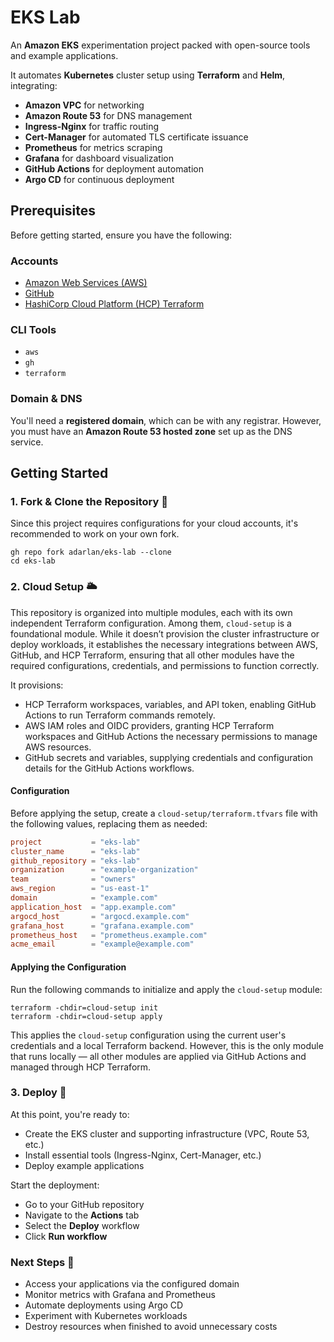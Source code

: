 # EKS Lab

An __Amazon EKS__ experimentation project packed with open-source tools and example applications.

It automates __Kubernetes__ cluster setup using __Terraform__ and __Helm__, integrating:

- __Amazon VPC__ for networking
- __Amazon Route 53__ for DNS management
- __Ingress-Nginx__ for traffic routing
- __Cert-Manager__ for automated TLS certificate issuance
- __Prometheus__ for metrics scraping
- __Grafana__ for dashboard visualization
- __GitHub Actions__ for deployment automation
- __Argo CD__ for continuous deployment

## Prerequisites

Before getting started, ensure you have the following:

### Accounts

- [Amazon Web Services (AWS)](https://aws.amazon.com/)
- [GitHub](https://github.com/)
- [HashiCorp Cloud Platform (HCP) Terraform](https://app.terraform.io/)

### CLI Tools

- `aws`
- `gh`
- `terraform`

### Domain & DNS

You'll need a __registered domain__, which can be with any registrar. However, you must have an __Amazon Route 53 hosted zone__ set up as the DNS service.

## Getting Started

### 1. Fork & Clone the Repository 📁

Since this project requires configurations for your cloud accounts, it's recommended to work on your own fork.

```shell
gh repo fork adarlan/eks-lab --clone
cd eks-lab
```

### 2. Cloud Setup 🌥️

This repository is organized into multiple modules, each with its own independent Terraform configuration. Among them, `cloud-setup` is a foundational module. While it doesn’t provision the cluster infrastructure or deploy workloads, it establishes the necessary integrations between AWS, GitHub, and HCP Terraform, ensuring that all other modules have the required configurations, credentials, and permissions to function correctly.

It provisions:

- HCP Terraform workspaces, variables, and API token, enabling GitHub Actions to run Terraform commands remotely.
- AWS IAM roles and OIDC providers, granting HCP Terraform workspaces and GitHub Actions the necessary permissions to manage AWS resources.
- GitHub secrets and variables, supplying credentials and configuration details for the GitHub Actions workflows.

#### Configuration

Before applying the setup, create a `cloud-setup/terraform.tfvars` file with the following values, replacing them as needed:

```conf
project           = "eks-lab"
cluster_name      = "eks-lab"
github_repository = "eks-lab"
organization      = "example-organization"
team              = "owners"
aws_region        = "us-east-1"
domain            = "example.com"
application_host  = "app.example.com"
argocd_host       = "argocd.example.com"
grafana_host      = "grafana.example.com"
prometheus_host   = "prometheus.example.com"
acme_email        = "example@example.com"
```

#### Applying the Configuration

Run the following commands to initialize and apply the `cloud-setup` module:

```shell
terraform -chdir=cloud-setup init
terraform -chdir=cloud-setup apply
```

This applies the `cloud-setup` configuration using the current user's credentials and a local Terraform backend. However, this is the only module that runs locally — all other modules are applied via GitHub Actions and managed through HCP Terraform.

### 3. Deploy 🚀

At this point, you're ready to:

- Create the EKS cluster and supporting infrastructure (VPC, Route 53, etc.)
- Install essential tools (Ingress-Nginx, Cert-Manager, etc.)
- Deploy example applications

Start the deployment:

- Go to your GitHub repository
- Navigate to the __Actions__ tab
- Select the __Deploy__ workflow
- Click __Run workflow__

### Next Steps 🎯

- Access your applications via the configured domain
- Monitor metrics with Grafana and Prometheus
- Automate deployments using Argo CD
- Experiment with Kubernetes workloads
- Destroy resources when finished to avoid unnecessary costs
